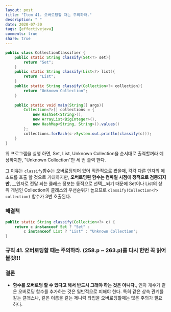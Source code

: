 ```yaml
---
layout: post
title: "Item 41. 오버로딩할 때는 주의하라."
description: " "
date: 2020-07-30
tags: [effectivejava]
comments: true
share: true
---
```



```java
public class CollectionClassifier {
    public static String classify(Set<?> set){
        return "Set";
    }
    public static String classify(List<?> list){
        return "List";
    }
    public static String classify(Collection<?> collection){
        return "Unknown Collection";
    }
    
    public static void main(String[] args){
        Collection<?>[] collections = {
            new HashSet<String>(),
            new ArrayList<BigInteger>(),
            new HashMap<String, String>().values()
        };
        collections.forEach(c->System.out.println(classify(c)));   
    }
}
```

위 프로그램을 실행 하면, Set, List, Unknown Collection을 순서대로 출력할꺼라 예상하지만,
"Unknown Collection"만 세 번 출력 한다.

그 이유는 ```classify```함수는 오버로딩되어 있어 직관적으로 봤을때, 
각각 다른 인자의 메소드를 호출 할 것으로 기대하지만, 
__오버로딩된 함수는 컴파일 시점에 정적으로 검증되지만,__ 
__인자로 전달 되는 클래스 정보는 동적으로 선택__되기 때문에 
Set이나 List의 상위 개념인 Collection이 클래스의 우선순위가 높으므로 
```classify(Collection<?> collection)``` 함수가 3번 호출된다.


### 해결책
```java
public static String classify(Collection<?> c) {
    return c instanceof Set ? "Set" :
        c instanceof List ? "List" : "Unknown Collection";
}
```

### 규칙 41. 오버로딩할 때는 주의하라. (258.p ~ 263.p)를 다시 한번 꼭 읽어 볼것!!!


### 결론
- __함수를 오버로딩 할 수 있다고 해서 반드시 그래야 하는 것은 아니다.__, 인자 개수가 같은 오버로딩 함수를 추가하는 것은 일반적으로 피해야 한다.
  특히 같은 상속 관계를 같는 클래스나, 같은 이름을 같는 제니릭 타입을 오버로딩할때는 많은 주의가 필요하다.
   
